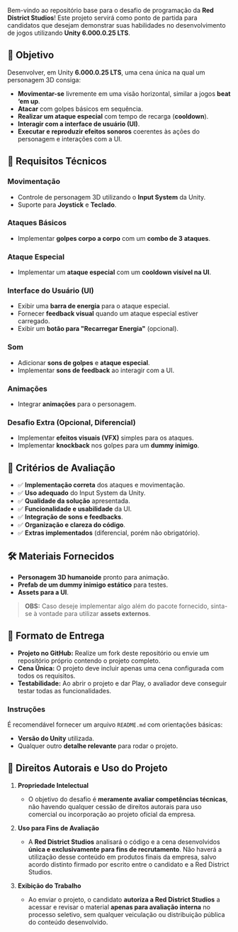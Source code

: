 Bem-vindo ao repositório base para o desafio de programação da **Red District Studios**! Este projeto servirá como ponto de partida para candidatos que desejam demonstrar suas habilidades no desenvolvimento de jogos utilizando **Unity 6.000.0.25 LTS**.

## 📌 Objetivo

Desenvolver, em Unity **6.000.0.25 LTS**, uma cena única na qual um personagem 3D consiga:

-   **Movimentar-se** livremente em uma visão horizontal, similar a jogos **beat ‘em up**.
-   **Atacar** com golpes básicos em sequência.
-   **Realizar um ataque especial** com tempo de recarga (**cooldown**).
-   **Interagir com a interface de usuário (UI)**.
-   **Executar e reproduzir efeitos sonoros** coerentes às ações do personagem e interações com a UI.

## 🎯 Requisitos Técnicos

### Movimentação

-   Controle de personagem 3D utilizando o **Input System** da Unity.
-   Suporte para **Joystick** e **Teclado**.

### Ataques Básicos

-   Implementar **golpes corpo a corpo** com um **combo de 3 ataques**.

### Ataque Especial

-   Implementar um **ataque especial** com um **cooldown visível na UI**.

### Interface do Usuário (UI)

-   Exibir uma **barra de energia** para o ataque especial.
-   Fornecer **feedback visual** quando um ataque especial estiver carregado.
-   Exibir um **botão para "Recarregar Energia"** (opcional).

### Som

-   Adicionar **sons de golpes** e **ataque especial**.
-   Implementar **sons de feedback** ao interagir com a UI.

### Animações

-   Integrar **animações** para o personagem.

### Desafio Extra (Opcional, Diferencial)

-   Implementar **efeitos visuais (VFX)** simples para os ataques.
-   Implementar **knockback** nos golpes para um **dummy inimigo**.

## 📌 Critérios de Avaliação

-   ✅ **Implementação correta** dos ataques e movimentação.
-   ✅ **Uso adequado** do Input System da Unity.
-   ✅ **Qualidade da solução** apresentada.
-   ✅ **Funcionalidade e usabilidade** da UI.
-   ✅ **Integração de sons e feedbacks**.
-   ✅ **Organização e clareza do código**.
-   ✅ **Extras implementados** (diferencial, porém não obrigatório).

## 🛠️ Materiais Fornecidos

-   **Personagem 3D humanoide** pronto para animação.
-   **Prefab de um dummy inimigo estático** para testes.
-   **Assets para a UI**.

> **OBS:** Caso deseje implementar algo além do pacote fornecido, sinta-se à vontade para utilizar **assets externos**.

## 🚀 Formato de Entrega

-   **Projeto no GitHub:** Realize um fork deste repositório ou envie um repositório próprio contendo o projeto completo.
-   **Cena Única:** O projeto deve incluir apenas uma cena configurada com todos os requisitos.
-   **Testabilidade:** Ao abrir o projeto e dar Play, o avaliador deve conseguir testar todas as funcionalidades.

### Instruções

É recomendável fornecer um arquivo `README.md` com orientações básicas:

-   **Versão do Unity** utilizada.
-   Qualquer outro **detalhe relevante** para rodar o projeto.

## 📌 Direitos Autorais e Uso do Projeto

1.  **Propriedade Intelectual**
    
    -   O objetivo do desafio é **meramente avaliar competências técnicas**, não havendo qualquer cessão de direitos autorais para uso comercial ou incorporação ao projeto oficial da empresa.
2.  **Uso para Fins de Avaliação**
    
    -   A **Red District Studios** analisará o código e a cena desenvolvidos **única e exclusivamente para fins de recrutamento**. Não haverá a utilização desse conteúdo em produtos finais da empresa, salvo acordo distinto firmado por escrito entre o candidato e a Red District Studios.
3.  **Exibição do Trabalho**
    
    -   Ao enviar o projeto, o candidato **autoriza a Red District Studios** a acessar e revisar o material **apenas para avaliação interna** no processo seletivo, sem qualquer veiculação ou distribuição pública do conteúdo desenvolvido.
